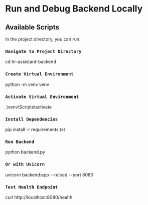 # Run and Debug Backend Locally

## Available Scripts

In the project directory, you can run:

### `Navigate to Project Directory`

cd hr-assistant-backend

### `Create Virtual Environment`

python -m venv venv

### `Activate Virtual Environment`

.\venv\Scripts\activate

### `Install Dependencies`

pip install -r requirements.txt

### `Run Backend`

python backend.py

### `Or with Uvicorn`

uvicorn backend:app --reload --port 8080

### `Test Health Endpoint`

curl http://localhost:8080/health